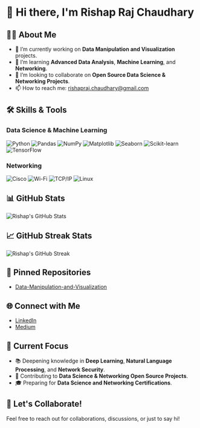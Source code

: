 # 👋 Hi there, I'm Rishap Raj Chaudhary

## 🧑‍💻 About Me
- 🔭 I’m currently working on **Data Manipulation and Visualization** projects.
- 🌱 I’m learning **Advanced Data Analysis**, **Machine Learning**, and **Networking**.
- 👯 I’m looking to collaborate on **Open Source Data Science & Networking Projects**.
- 📫 How to reach me: [rishapraj.chaudhary@gmail.com](mailto:rishapraj.chaudhary@gmail.com)

## 🛠️ Skills & Tools

### Data Science & Machine Learning
![Python](https://img.shields.io/badge/Python-3776AB?style=flat&logo=python&logoColor=white)
![Pandas](https://img.shields.io/badge/Pandas-150458?style=flat&logo=pandas&logoColor=white)
![NumPy](https://img.shields.io/badge/NumPy-013243?style=flat&logo=numpy&logoColor=white)
![Matplotlib](https://img.shields.io/badge/Matplotlib-003B57?style=flat&logo=matplotlib&logoColor=white)
![Seaborn](https://img.shields.io/badge/Seaborn-9E2A2B?style=flat&logo=seaborn&logoColor=white)
![Scikit-learn](https://img.shields.io/badge/Scikit--learn-F7931E?style=flat&logo=scikit-learn&logoColor=white)
![TensorFlow](https://img.shields.io/badge/TensorFlow-FF6F00?style=flat&logo=tensorflow&logoColor=white)

### Networking
![Cisco](https://img.shields.io/badge/Cisco-1BA0D7?style=flat&logo=cisco&logoColor=white)
![Wi-Fi](https://img.shields.io/badge/Wi--Fi-FF6C00?style=flat&logo=wi-fi&logoColor=white)
![TCP/IP](https://img.shields.io/badge/TCP/IP-007ACC?style=flat)
![Linux](https://img.shields.io/badge/Linux-FCC624?style=flat&logo=linux&logoColor=black)

## 📊 GitHub Stats
![Rishap's GitHub Stats](https://github-readme-stats.vercel.app/api?username=rishaprajchaudhary&show_icons=true&hide_title=true&count_private=true&hide=prs&theme=radical)

## 📈 GitHub Streak Stats
![Rishap's GitHub Streak](https://github-readme-streak-stats.herokuapp.com/?user=rishaprajchaudhary&theme=radical)

## 📌 Pinned Repositories
- [Data-Manipulation-and-Visualization](https://github.com/rishaprajchaudhary/Data-Manipulation-and-Visualization)
## 🌐 Connect with Me
- [LinkedIn](https://www.linkedin.com/in/rishap-chaudhary-62939a335/)
- [Medium](https://medium.com/@rishaprajchaudhary)

## 🎯 Current Focus
- 📚 Deepening knowledge in **Deep Learning**, **Natural Language Processing**, and **Network Security**.
- 🧪 Contributing to **Data Science & Networking Open Source Projects**.
- 🎓 Preparing for **Data Science and Networking Certifications**.

## 💬 Let's Collaborate!
Feel free to reach out for collaborations, discussions, or just to say hi!
